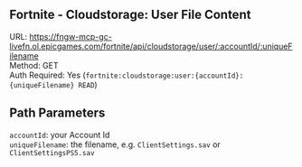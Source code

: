 ## Fortnite - Cloudstorage: User File Content

URL: https://fngw-mcp-gc-livefn.ol.epicgames.com/fortnite/api/cloudstorage/user/:accountId/:uniqueFilename \
Method: GET \
Auth Required: Yes (`fortnite:cloudstorage:user:{accountId}:{uniqueFilename} READ`)

## Path Parameters

`accountId`: your Account Id <br/>
`uniqueFilename`: the filename, e.g. `ClientSettings.sav` or `ClientSettingsPS5.sav`
